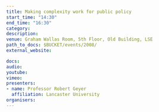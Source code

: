 ```yaml
---
title: Making complexity work for public policy
start_time: "14:30"
end_time: "16:30"
category: 
description: 
venue: Graham Wallas Room, 5th Floor, Old Building, LSE
path_to_docs: $BUCKET/events/2008/
external_website: 

docs: 
audio: 
youtube: 
vimeo: 
presenters: 
- name: Professor Robert Geyer
  affiliation: Lancaster University
organisers: 
---
```

